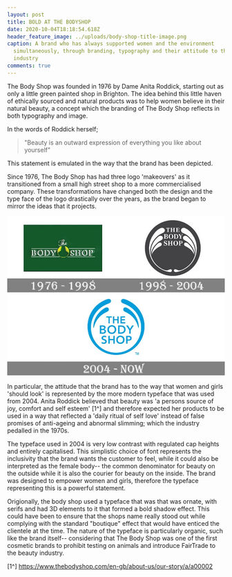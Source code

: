 ```yaml
---
layout: post
title: BOLD AT THE BODYSHOP
date: 2020-10-04T18:18:54.618Z
header_feature_image: ../uploads/body-shop-title-image.png
caption: A brand who has always supported women and the environment
  simultaneously, through branding, typography and their attitude to the beauty
  industry
comments: true
---
```

The Body Shop was founded in 1976 by Dame Anita Roddick, starting out as only a little green painted shop in Brighton. The idea behind this little haven of ethically sourced and natural products was to help women believe in their natural beauty, a concept which the branding of The Body Shop reflects in both typography and image.

In the words of Roddick herself; 

> "Beauty is an outward expression of everything you like about yourself" 

This statement is emulated in the way that the brand has been depicted. 

Since 1976, The Body Shop has had three logo 'makeovers' as it transitioned from a small high street shop to a more commercialised company. These transformations have changed both the design and the type face of the logo drastically over the years, as the brand began to mirror the ideas that it projects. 

![](../uploads/the-body-shop-logo-history.jpg)

In particular, the attitude that the brand has to the way that women and girls 'should look' is represented by the more modern typeface that was used from 2004. Anita Roddick believed that beauty was 'a persons source of joy, comfort and self esteem' \[1^] and therefore expected her products to be used in a way that reflected a 'daily ritual of self love' instead of false promises of anti-ageing and abnormal slimming; which the industry pedalled in the 1970s. 

The typeface used in 2004 is very low contrast with regulated cap heights and entirely capitalised. This simplistic choice of font represents the inclusivity that the brand wants the customer to feel, while it could also be interpreted as the female body-- the common denominator for beauty on the outside while it is also the courier for beauty on the inside. The brand was designed to empower women and girls, therefore the typeface representing this is a powerful statement. 

Origionally, the body shop used a typeface that was that was ornate, with serifs and had 3D elements to it that formed a bold shadow effect. This could have been to ensure that the shops name really stood out while complying with the standard "boutique" effect that would have enticed the clientele at the time. The nature of the typeface is particularly organic, such like the brand itself-- considering that The Body Shop was one of the first cosmetic brands to prohibit testing on animals and introduce FairTrade to the beauty industry.

\[1^] https://www.thebodyshop.com/en-gb/about-us/our-story/a/a00002